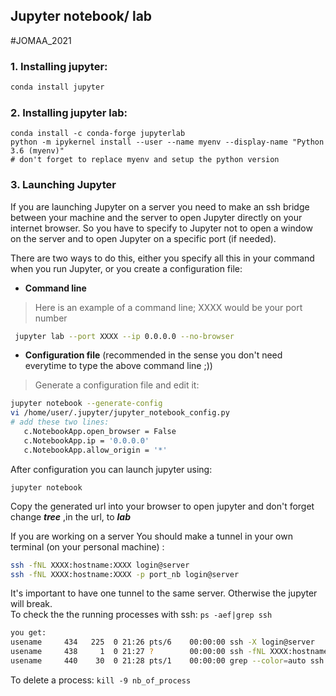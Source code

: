 ## Jupyter notebook/ lab
#JOMAA_2021
### 1. Installing jupyter:

```bash
conda install jupyter
```
### 2. Installing jupyter lab:
```
conda install -c conda-forge jupyterlab
python -m ipykernel install --user --name myenv --display-name "Python 3.6 (myenv)"
# don't forget to replace myenv and setup the python version
```
### 3. Launching Jupyter

If you are launching Jupyter on a server you need to make an ssh bridge between your machine and the server to open Jupyter directly on your internet browser. So you have to specify to Jupyter not to open a window on the server and to open Jupyter on a specific port (if needed).

There are two ways to do this, either you specify all this in your command when you run Jupyter, or you create a configuration file:
* **Command line**

>Here is an example of a command line; XXXX would be your port number  
  ```bash
   jupyter lab --port XXXX --ip 0.0.0.0 --no-browser
   ```

* **Configuration file** (recommended in the sense you don't need everytime to type the above command line ;))

>Generate a configuration file and edit it:

```bash
jupyter notebook --generate-config
vi /home/user/.jupyter/jupyter_notebook_config.py
# add these two lines: 
   c.NotebookApp.open_browser = False 
   c.NotebookApp.ip = '0.0.0.0' 
   c.NotebookApp.allow_origin = '*'
```

After configuration you can launch jupyter using: 

```jupyter notebook``` 

Copy the generated url into your browser to open jupyter and don't forget change ***tree*** ,in the url, to ***lab*** 

If you are working on a server 
You should make a tunnel in your own terminal (on your personal machine) : 
```bash
ssh -fNL XXXX:hostname:XXXX login@server
ssh -fNL XXXX:hostname:XXXX -p port_nb login@server
```
It's important to have one tunnel to the same server. Otherwise the jupyter will break.
<br> To check the the running processes with ssh: `ps -aef|grep ssh`
 ```bash
 you get:
 usename     434   225  0 21:26 pts/6    00:00:00 ssh -X login@server
 usename     438     1  0 21:27 ?        00:00:00 ssh -fNL XXXX:hostname:XXXX login@server
 usename     440    30  0 21:28 pts/1    00:00:00 grep --color=auto ssh
 ```
 To delete a process: `kill -9 nb_of_process`
 

